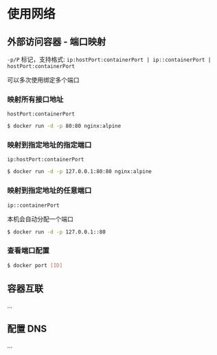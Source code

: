 # 使用网络

## 外部访问容器 - 端口映射

`-p/P` 标记，支持格式: `ip:hostPort:containerPort | ip::containerPort | hostPort:containerPort`

可以多次使用绑定多个端口

### 映射所有接口地址

`hostPort:containerPort`

```sh
$ docker run -d -p 80:80 nginx:alpine
```

### 映射到指定地址的指定端口

`ip:hostPort:containerPort`

```sh
$ docker run -d -p 127.0.0.1:80:80 nginx:alpine
```

### 映射到指定地址的任意端口

`ip::containerPort`

本机会自动分配一个端口

```sh
$ docker run -d -p 127.0.0.1::80
```

### 查看端口配置

```sh
$ docker port [ID]
```

## 容器互联

...

## 配置 DNS

...
